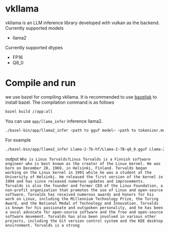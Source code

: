 # vkllama

vkllama is an LLM inference library developed with vulkan as the backend.
Currently supported models
- llama2

Currently supported dtypes
- FP16
- Q8\_0

# Compile and run
we use bazel for compiling vkllama. It is recommended to use [bazelisk](https://github.com/bazelbuild/bazelisk) to install bazel. The compilation command is as follows
```bash
bazel build //app:all
```
You can use `app/llama_infer` inference llama2.
```bash 
./bazel-bin/app/llama2_infer <path to gguf model> <path to tokenizer.model> <number of tokens> <prompt> 
```
For example 
```bash
./bazel-bin/app/llama2_infer Llama-2-7b-hf/Llama-2-7B-q8_0.gguf Llama-2-7b-hf/tokenizer.model 256 "Who is Linus Torvalds?" 
``` 
output 
`Who is Linus Torvalds?Linus Torvalds is a Finnish software engineer who is best known as the creator of the Linux kernel. He was born on December 28, 1969, in Helsinki, Finland. Torvalds began working on the Linux kernel in 1991 while he was a student at the University of Helsinki. He released the first version of the kernel in 1994 and has since released numerous updates and improvements. Torvalds is also the founder and former CEO of the Linux Foundation, a non-profit organization that promotes the use of Linux and open-source software. Torvalds has received numerous awards and honors for his work on Linux, including the Millennium Technology Prize, the Turing Award, and the National Medal of Technology and Innovation. Torvalds is known for his passionate and outspoken personality, and he has been a vocal advocate for open-source software and the free and open-source software movement. Torvalds has also been involved in various other projects, including the Git version control system and the KDE desktop environment. Torvalds is a strong`

